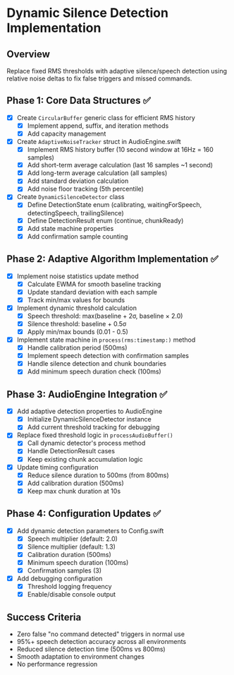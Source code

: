 # Dynamic Silence Detection Implementation

## Overview
Replace fixed RMS thresholds with adaptive silence/speech detection using relative noise deltas to fix false triggers and missed commands.

## Phase 1: Core Data Structures ✅

- [x] Create `CircularBuffer` generic class for efficient RMS history
  - [x] Implement append, suffix, and iteration methods
  - [x] Add capacity management

- [x] Create `AdaptiveNoiseTracker` struct in AudioEngine.swift
  - [x] Implement RMS history buffer (10 second window at 16Hz = 160 samples)
  - [x] Add short-term average calculation (last 16 samples ~1 second)
  - [x] Add long-term average calculation (all samples)
  - [x] Add standard deviation calculation
  - [x] Add noise floor tracking (5th percentile)

- [x] Create `DynamicSilenceDetector` class
  - [x] Define DetectionState enum (calibrating, waitingForSpeech, detectingSpeech, trailingSilence)
  - [x] Define DetectionResult enum (continue, chunkReady)
  - [x] Add state machine properties
  - [x] Add confirmation sample counting

## Phase 2: Adaptive Algorithm Implementation ✅

- [x] Implement noise statistics update method
  - [x] Calculate EWMA for smooth baseline tracking
  - [x] Update standard deviation with each sample
  - [x] Track min/max values for bounds

- [x] Implement dynamic threshold calculation
  - [x] Speech threshold: max(baseline + 2σ, baseline × 2.0)
  - [x] Silence threshold: baseline + 0.5σ  
  - [x] Apply min/max bounds (0.01 - 0.5)

- [x] Implement state machine in `process(rms:timestamp:)` method
  - [x] Handle calibration period (500ms)
  - [x] Implement speech detection with confirmation samples
  - [x] Handle silence detection and chunk boundaries
  - [x] Add minimum speech duration check (100ms)

## Phase 3: AudioEngine Integration ✅

- [x] Add adaptive detection properties to AudioEngine
  - [x] Initialize DynamicSilenceDetector instance
  - [x] Add current threshold tracking for debugging

- [x] Replace fixed threshold logic in `processAudioBuffer()`
  - [x] Call dynamic detector's process method
  - [x] Handle DetectionResult cases
  - [x] Keep existing chunk accumulation logic

- [x] Update timing configuration
  - [x] Reduce silence duration to 500ms (from 800ms)
  - [x] Add calibration duration (500ms)
  - [x] Keep max chunk duration at 10s

## Phase 4: Configuration Updates ✅

- [x] Add dynamic detection parameters to Config.swift
  - [x] Speech multiplier (default: 2.0)
  - [x] Silence multiplier (default: 1.3)
  - [x] Calibration duration (500ms)
  - [x] Minimum speech duration (100ms)
  - [x] Confirmation samples (3)

- [x] Add debugging configuration
  - [x] Threshold logging frequency
  - [x] Enable/disable console output

## Success Criteria

- Zero false "no command detected" triggers in normal use
- 95%+ speech detection accuracy across all environments  
- Reduced silence detection time (500ms vs 800ms)
- Smooth adaptation to environment changes
- No performance regression